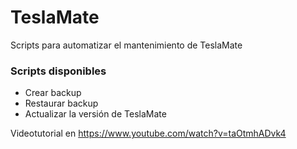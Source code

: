 # TeslaMate

Scripts para automatizar el mantenimiento de TeslaMate

### Scripts disponibles

- Crear backup
- Restaurar backup
- Actualizar la versión de TeslaMate

Videotutorial en https://www.youtube.com/watch?v=taOtmhADvk4
